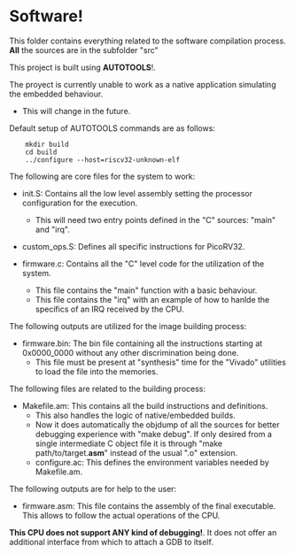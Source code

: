 # Software!
This folder contains everything related to the software compilation process.
**All** the sources are in the subfolder "src"

This project is built using **AUTOTOOLS**!.

The proyect is currently unable to work as a native application simulating the
embedded behaviour.
- This will change in the future.

Default setup of AUTOTOOLS commands are as follows:
```    
    mkdir build
    cd build
    ../configure --host=riscv32-unknown-elf 
```

The following are core files for the system to work:
- init.S: Contains all the low level assembly setting the processor
        configuration for the execution.
  - This will need two entry points defined
        in the "C" sources: "main" and "irq".
- custom_ops.S: Defines all specific instructions for PicoRV32.

- firmware.c: Contains all the "C" level code for the utilization of the
        system. 
  - This file contains the "main" function with a basic behaviour. 
  - This file contains the "irq" with an example of how to hanlde the 
  	specifics of an IRQ received by the CPU.

The following outputs are utilized for the image building process:
- firmware.bin: The bin file containing all the instructions starting at
        0x0000_0000 without any other discrimination being done.
  - This file must be present at "synthesis" time for the "Vivado" utilities to 
  	load the file into the memories.

The following files are related to the building process:
- Makefile.am: This contains all the build instructions and definitions.
  - This also handles the logic of native/embedded builds.
  - Now it does automatically the objdump of all the sources for better
    debugging experience with "make debug". If only desired from a single
    intermediate C object file it is through "make path/to/target.**asm**"
    instead of the usual ".o" extension.
  - configure.ac: This defines the environment variables needed by Makefile.am.

The following outputs are for help to the user:
- firmware.asm: This file contains the assembly of the final executable. This
        allows to follow the actual operations of the CPU.

**This CPU does not support ANY kind of debugging!**. It does not offer an
additional interface from which to attach a GDB to itself.
